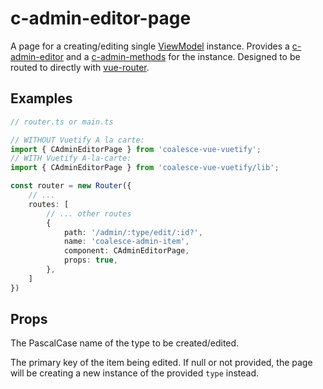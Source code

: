# c-admin-editor-page

<!-- MARKER:summary -->
    
A page for a creating/editing single [ViewModel](/stacks/vue/layers/viewmodels.md) instance. Provides a [c-admin-editor](/stacks/vue/coalesce-vue-vuetify/components/c-admin-editor.md) and a [c-admin-methods](/stacks/vue/coalesce-vue-vuetify/components/c-admin-methods.md) for the instance. Designed to be routed to directly with [vue-router](https://router.vuejs.org/).

<!-- MARKER:summary-end -->

## Examples

``` ts
// router.ts or main.ts

// WITHOUT Vuetify A la carte:
import { CAdminEditorPage } from 'coalesce-vue-vuetify';
// WITH Vuetify A-la-carte:
import { CAdminEditorPage } from 'coalesce-vue-vuetify/lib';

const router = new Router({
    // ...
    routes: [
        // ... other routes
        {
            path: '/admin/:type/edit/:id?',
            name: 'coalesce-admin-item',
            component: CAdminEditorPage,
            props: true,
        },
    ]
})
```

## Props

<Prop def="type: string" lang="ts" />

The PascalCase name of the type to be created/edited.

<Prop def="id?: number | string" lang="ts" />

The primary key of the item being edited. If null or not provided, the page will be creating a new instance of the provided `type` instead.



